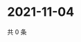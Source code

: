 # 2021-11-04

共 0 条

<!-- BEGIN WEIBO -->
<!-- 最后更新时间 Thu Nov 04 2021 15:13:53 GMT+0800 (China Standard Time) -->

<!-- END WEIBO -->
